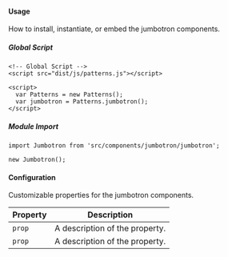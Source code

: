 #### Usage

How to install, instantiate, or embed the jumbotron components.

##### Global Script

    <!-- Global Script -->
    <script src="dist/js/patterns.js"></script>

    <script>
      var Patterns = new Patterns();
      var jumbotron = Patterns.jumbotron();
    </script>

##### Module Import

    import Jumbotron from 'src/components/jumbotron/jumbotron';

    new Jumbotron();

#### Configuration

Customizable properties for the jumbotron components.

Property | Description
---------|-
`prop`   | A description of the property.
`prop`   | A description of the property.
